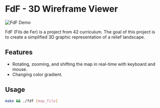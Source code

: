 # FdF - 3D Wireframe Viewer

![FdF Demo](demo.png)

FdF (Fils de Fer) is a project from 42 curriculum. The goal of this project is to create a simplified 3D graphic representation of a relief landscape.

## Features

- Rotating, zooming, and shifting the map in real-time with keyboard and mouse.
- Changing color gradient.

## Usage

```sh
make && ./fdf [map_file]
